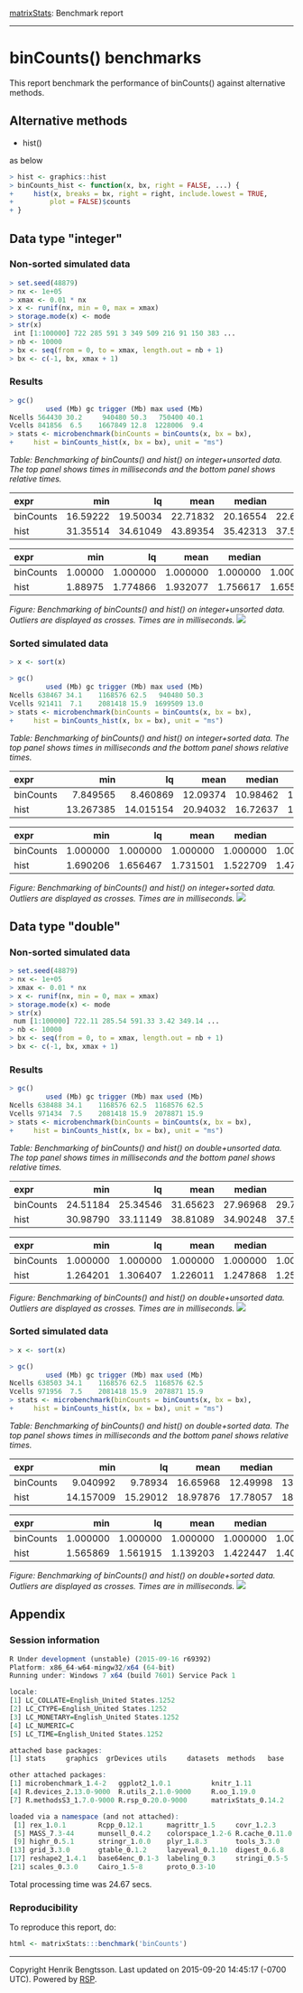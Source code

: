 





[matrixStats]: Benchmark report

---------------------------------------



# binCounts() benchmarks

This report benchmark the performance of binCounts() against alternative methods.

## Alternative methods

* hist()

as below

```r
> hist <- graphics::hist
> binCounts_hist <- function(x, bx, right = FALSE, ...) {
+     hist(x, breaks = bx, right = right, include.lowest = TRUE, 
+         plot = FALSE)$counts
+ }
```


## Data type "integer"

### Non-sorted simulated data
```r
> set.seed(48879)
> nx <- 1e+05
> xmax <- 0.01 * nx
> x <- runif(nx, min = 0, max = xmax)
> storage.mode(x) <- mode
> str(x)
 int [1:100000] 722 285 591 3 349 509 216 91 150 383 ...
> nb <- 10000
> bx <- seq(from = 0, to = xmax, length.out = nb + 1)
> bx <- c(-1, bx, xmax + 1)
```

### Results


```r
> gc()
         used (Mb) gc trigger (Mb) max used (Mb)
Ncells 564430 30.2     940480 50.3   750400 40.1
Vcells 841856  6.5    1667849 12.8  1228006  9.4
> stats <- microbenchmark(binCounts = binCounts(x, bx = bx), 
+     hist = binCounts_hist(x, bx = bx), unit = "ms")
```

_Table: Benchmarking of binCounts() and hist() on integer+unsorted data. The top panel shows times in milliseconds and the bottom panel shows relative times._



|expr      |      min|       lq|     mean|   median|       uq|      max|
|:---------|--------:|--------:|--------:|--------:|--------:|--------:|
|binCounts | 16.59222| 19.50034| 22.71832| 20.16554| 22.68929| 115.8014|
|hist      | 31.35514| 34.61049| 43.89354| 35.42313| 37.56750| 157.2361|


|expr      |     min|       lq|     mean|   median|       uq|      max|
|:---------|-------:|--------:|--------:|--------:|--------:|--------:|
|binCounts | 1.00000| 1.000000| 1.000000| 1.000000| 1.000000| 1.000000|
|hist      | 1.88975| 1.774866| 1.932077| 1.756617| 1.655738| 1.357809|
_Figure: Benchmarking of binCounts() and hist() on integer+unsorted data.  Outliers are displayed as crosses.  Times are in milliseconds._
![](figures/binCounts,integer,unsorted,benchmark.png)



### Sorted simulated data
```r
> x <- sort(x)
```
```r
> gc()
         used (Mb) gc trigger (Mb) max used (Mb)
Ncells 638467 34.1    1168576 62.5   940480 50.3
Vcells 921411  7.1    2081418 15.9  1699509 13.0
> stats <- microbenchmark(binCounts = binCounts(x, bx = bx), 
+     hist = binCounts_hist(x, bx = bx), unit = "ms")
```

_Table: Benchmarking of binCounts() and hist() on integer+sorted data. The top panel shows times in milliseconds and the bottom panel shows relative times._



|expr      |       min|        lq|     mean|   median|       uq|      max|
|:---------|---------:|---------:|--------:|--------:|--------:|--------:|
|binCounts |  7.849565|  8.460869| 12.09374| 10.98462| 11.99646| 143.8224|
|hist      | 13.267385| 14.015154| 20.94032| 16.72637| 17.70107| 122.9788|


|expr      |      min|       lq|     mean|   median|       uq|       max|
|:---------|--------:|--------:|--------:|--------:|--------:|---------:|
|binCounts | 1.000000| 1.000000| 1.000000| 1.000000| 1.000000| 1.0000000|
|hist      | 1.690206| 1.656467| 1.731501| 1.522709| 1.475524| 0.8550739|
_Figure: Benchmarking of binCounts() and hist() on integer+sorted data.  Outliers are displayed as crosses.  Times are in milliseconds._
![](figures/binCounts,integer,sorted,benchmark.png)




## Data type "double"

### Non-sorted simulated data
```r
> set.seed(48879)
> nx <- 1e+05
> xmax <- 0.01 * nx
> x <- runif(nx, min = 0, max = xmax)
> storage.mode(x) <- mode
> str(x)
 num [1:100000] 722.11 285.54 591.33 3.42 349.14 ...
> nb <- 10000
> bx <- seq(from = 0, to = xmax, length.out = nb + 1)
> bx <- c(-1, bx, xmax + 1)
```

### Results


```r
> gc()
         used (Mb) gc trigger (Mb) max used (Mb)
Ncells 638488 34.1    1168576 62.5  1168576 62.5
Vcells 971434  7.5    2081418 15.9  2078871 15.9
> stats <- microbenchmark(binCounts = binCounts(x, bx = bx), 
+     hist = binCounts_hist(x, bx = bx), unit = "ms")
```

_Table: Benchmarking of binCounts() and hist() on double+unsorted data. The top panel shows times in milliseconds and the bottom panel shows relative times._



|expr      |      min|       lq|     mean|   median|       uq|      max|
|:---------|--------:|--------:|--------:|--------:|--------:|--------:|
|binCounts | 24.51184| 25.34546| 31.65623| 27.96968| 29.79474| 157.2319|
|hist      | 30.98790| 33.11149| 38.81089| 34.90248| 37.53651| 146.6468|


|expr      |      min|       lq|     mean|   median|       uq|       max|
|:---------|--------:|--------:|--------:|--------:|--------:|---------:|
|binCounts | 1.000000| 1.000000| 1.000000| 1.000000| 1.000000| 1.0000000|
|hist      | 1.264201| 1.306407| 1.226011| 1.247868| 1.259837| 0.9326788|
_Figure: Benchmarking of binCounts() and hist() on double+unsorted data.  Outliers are displayed as crosses.  Times are in milliseconds._
![](figures/binCounts,double,unsorted,benchmark.png)



### Sorted simulated data
```r
> x <- sort(x)
```
```r
> gc()
         used (Mb) gc trigger (Mb) max used (Mb)
Ncells 638503 34.1    1168576 62.5  1168576 62.5
Vcells 971956  7.5    2081418 15.9  2078871 15.9
> stats <- microbenchmark(binCounts = binCounts(x, bx = bx), 
+     hist = binCounts_hist(x, bx = bx), unit = "ms")
```

_Table: Benchmarking of binCounts() and hist() on double+sorted data. The top panel shows times in milliseconds and the bottom panel shows relative times._



|expr      |       min|       lq|     mean|   median|       uq|      max|
|:---------|---------:|--------:|--------:|--------:|--------:|--------:|
|binCounts |  9.040992|  9.78934| 16.65968| 12.49998| 13.17865| 147.0938|
|hist      | 14.157009| 15.29012| 18.97876| 17.78057| 18.53777| 126.3437|


|expr      |      min|       lq|     mean|   median|       uq|       max|
|:---------|--------:|--------:|--------:|--------:|--------:|---------:|
|binCounts | 1.000000| 1.000000| 1.000000| 1.000000| 1.000000| 1.0000000|
|hist      | 1.565869| 1.561915| 1.139203| 1.422447| 1.406651| 0.8589329|
_Figure: Benchmarking of binCounts() and hist() on double+sorted data.  Outliers are displayed as crosses.  Times are in milliseconds._
![](figures/binCounts,double,sorted,benchmark.png)





## Appendix

### Session information
```r
R Under development (unstable) (2015-09-16 r69392)
Platform: x86_64-w64-mingw32/x64 (64-bit)
Running under: Windows 7 x64 (build 7601) Service Pack 1

locale:
[1] LC_COLLATE=English_United States.1252 
[2] LC_CTYPE=English_United States.1252   
[3] LC_MONETARY=English_United States.1252
[4] LC_NUMERIC=C                          
[5] LC_TIME=English_United States.1252    

attached base packages:
[1] stats     graphics  grDevices utils     datasets  methods   base     

other attached packages:
[1] microbenchmark_1.4-2   ggplot2_1.0.1          knitr_1.11            
[4] R.devices_2.13.0-9000  R.utils_2.1.0-9000     R.oo_1.19.0           
[7] R.methodsS3_1.7.0-9000 R.rsp_0.20.0-9000      matrixStats_0.14.2    

loaded via a namespace (and not attached):
 [1] rex_1.0.1        Rcpp_0.12.1      magrittr_1.5     covr_1.2.3      
 [5] MASS_7.3-44      munsell_0.4.2    colorspace_1.2-6 R.cache_0.11.0  
 [9] highr_0.5.1      stringr_1.0.0    plyr_1.8.3       tools_3.3.0     
[13] grid_3.3.0       gtable_0.1.2     lazyeval_0.1.10  digest_0.6.8    
[17] reshape2_1.4.1   base64enc_0.1-3  labeling_0.3     stringi_0.5-5   
[21] scales_0.3.0     Cairo_1.5-8      proto_0.3-10    
```
Total processing time was 24.67 secs.


### Reproducibility
To reproduce this report, do:
```r
html <- matrixStats:::benchmark('binCounts')
```

[RSP]: http://cran.r-project.org/package=R.rsp
[matrixStats]: http://cran.r-project.org/package=matrixStats

[StackOverflow:colMins?]: http://stackoverflow.com/questions/13676878 "Stack Overflow: fastest way to get Min from every column in a matrix?"
[StackOverflow:colSds?]: http://stackoverflow.com/questions/17549762 "Stack Overflow: Is there such 'colsd' in R?"
[StackOverflow:rowProds?]: http://stackoverflow.com/questions/20198801/ "Stack Overflow: Row product of matrix and column sum of matrix"

---------------------------------------
Copyright Henrik Bengtsson. Last updated on 2015-09-20 14:45:17 (-0700 UTC). Powered by [RSP].

<script>
 var link = document.createElement('link');
 link.rel = 'icon';
 link.href = "data:image/png;base64,iVBORw0KGgoAAAANSUhEUgAAACAAAAAgCAMAAABEpIrGAAAADFBMVEX9/v0AAP/9/v3//wBEQjoBAAAABHRSTlP//wD//gy7CwAAAGJJREFUOI3N0rESwCAIA9Ag///PXdoiBk0HhmbNO49DMETQCexNCSyFgdlGoO5DYOr9ThLgPosA7osIQP0sHuDOog8UI/ALa988wzdwXJRctf4s+d36YPTJ6aMd8ux3+QO4ABTtB85yDAh9AAAAAElFTkSuQmCC"
 document.getElementsByTagName('head')[0].appendChild(link);
</script>



